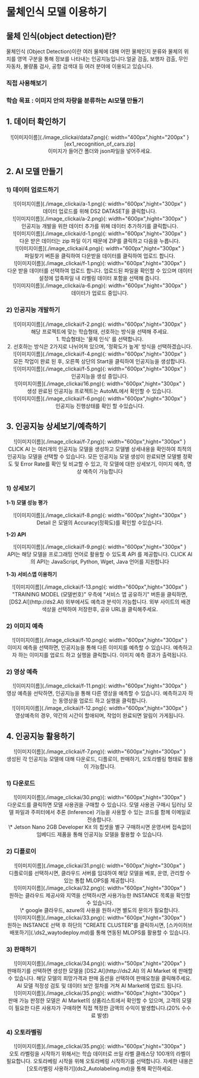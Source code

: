 <link rel="stylesheet" href="./index.css">

# **물체인식 모델 이용하기**

## **물체 인식(object detection)란?**

물체인식 (Object Detection)이란 여러 물체에 대해 어떤 물체인지 분류와 물체의 위치를 영역 구분을 통해 정보를 나타내는 인공지능입니다.얼굴 검출, 보행자 검출, 무인 자동차, 불량품 검사, 공항 검색대 등 여러 분야에 이용되고 있습니다.

### **직접 사용해보기**

### **학습 목표 : 이미지 안의 차량을 분류하는 AI모델 만들기**

## **1. 데이터 확인하기**

<center>
![이미지이름](./image_clickai/data7.png){: width="400px",hight="200px" }<br>
[ex1_recognition_of_cars.zip]<br>
이미지가 들어간 폴더와 json파일을 넣어주세요.</center>

## **2. AI 모델 만들기**

### **1) 데이터 업로드하기**

<center>
![이미지이름](./image_clickai/a-1.png){: width="600px",hight="300px" }<br>
데이터 업로드를 위해 DS2 DATASET을  클릭합니다.
</center> 

<center>
![이미지이름](./image_clickai/a-2.png){: width="600px",hight="300px" }<br>
인공지능 개발을 위한 데이터 추가를 위해 데이터 추가하기를 클릭합니다.
</center> 

<center>
![이미지이름](./image_clickai/d-1.png){: width="600px",hight="300px" }<br>
다운 받은 데이터는 zip 파일 이기 때문에 ZIP를 클릭하고 다음을 누릅니다.
</center> 

<center>
![이미지이름](./image_clickai/4.png){: width="600px",hight="300px" }<br>
파일찾기 버튼을 클릭하여 다운받을 데이터를 클릭하여 업로드 합니다. 
</center> 

<center>
![이미지이름](./image_clickai/f-1.png){: width="600px",hight="300px" }<br>
다운 받을 데이터를 선택하여 업로드 합니다. 업로드된 파일을 확인할 수 있으며 데이터 설정에 압축파일 내 라벨링 데이터 포함을 선택해 줍니다. 
</center> 

<center>
![이미지이름](./image_clickai/a-6.png){: width="600px",hight="300px" }<br>
데이터가 업로드 중입니다.
</center> 

### **2) 인공지능 개발하기**

<center>
![이미지이름](./image_clickai/f-2.png){: width="600px",hight="300px" }<br>
해당 프로젝트에 맞는 학습형태, 선호하는 방식을 선택해 주세요.<br>
1. 학습형태는 '물체 인식' 를 선택합니다. <br>
 2. 선호하는 방식은 2가지로 나뉘어져 있으며, '정확도가 높게' 방식을 선택하겠습니다.
</center> 

<center>
![이미지이름](./image_clickai/f-4.png){: width="600px",hight="300px" }<br>
모든 작업이 완료 된 후, 오른쪽 상단의  Start을 클릭하여 인공지능을 생성합니다.
</center> 

<center>
![이미지이름](./image_clickai/f-5.png){: width="600px",hight="300px" }<br>
인공지능을 생성 중입니다.
</center> 

<center>
![이미지이름](./image_clickai/16.png){: width="600px",hight="300px" } <br>
생성 완료된 인공지능 프로젝트는 AutoML에서 확인할 수 있습니다.
</center> 

<center>
![이미지이름](./image_clickai/f-6.png){: width="600px",hight="300px" }<br>
인공지능 진행상태를 확인 할 수있습니다.
</center> 

## **3. 인공지능 상세보기/예측하기**

<center>
![이미지이름](./image_clickai/f-7.png){: width="600px",hight="300px" } <br>
CLICK AI 는 여러개의 인공지능 모델을 생성하고 모델별 상세내용을 확인하여 최적의 인공지능 모델을 선택할 수 있습니다. 모든 인공지능 모델 생성이 완료되면 모델별 정확도 및 Error Rate를 확인 및 비교할 수 있고, 각 모델에 대한 상세보기, 이미지 예측, 영상 예측이 가능합니다
</center> 


### **1) 상세보기**

**1-1) 모델 성능 평가** 

<center>
![이미지이름](./image_clickai/f-8.png){: width="600px",hight="300px" }<br>
Detail 은 모델의 Accuracy(정확도)를 확인할 수있습니다.
</center> 

**1-2) API**

<center>
![이미지이름](./image_clickai/f-9.png){: width="600px",hight="300px" }<br>
API는 해당 모델을 프로그래밍 언어로 활용할 수 있도록 API 를 제공합니다. CLICK AI 의 API는 JavaScript, Python, Wget, Java 언어를 지원합니다
</center> 

**1-3) 서비스앱 이용하기**

<center>
![이미지이름](./image_clickai/f-13.png){: width="600px",hight="300px" }<br>
"TRAINING MODEL (모델번호)" 우측에 "서비스 앱 공유하기" 버튼을 클릭하면, [DS2.AI](http://ds2.AI) 외부에서도 예측과 분석이 가능합니다. 외부 사이트의 배경 색상을 선택하여 저장한후, 공유 URL을 클릭해주세요.
</center> 

### **2) 이미지 예측**

<center>
![이미지이름](./image_clickai/f-10.png){: width="600px",hight="300px" }<br>
이미지 예측을 선택하면, 인공지능을 통해 다른 이미지를 예측할 수 있습니다. 예측하고자 하는 이미지를 업로드 하고 실행을 클릭합니다. 이미지 예측 결과가 출력됩니다. 
</center> 

### **2) 영상 예측**

<center>
![이미지이름](./image_clickai/f-11.png){: width="600px",hight="300px" }<br>
영상 예측을 선탁하면, 인공지능을 통해 다른 영상을 예측할 수 있습니다. 예측하고자 하는 동영상을 업로드 하고 실행을 클릭합니다.
</center> 

<center>
![이미지이름](./image_clickai/f-12.png){: width="600px",hight="300px" }<br>
영상예측의 경우, 약간의 시간이 할애되며, 작업이 완료되면 알림이 가게됩니다. 
</center> 


## **4. 인공지능 활용하기**

<center>
![이미지이름](./image_clickai/f-7.png){: width="600px",hight="300px" } <br>
생성된 각 인공지능 모델에 대해 다운로드, 디플로이, 판매하기, 오토라벨링 형태로 활용이 가능합니다.
</center> 

### **1) 다운로드**

<center>
![이미지이름](./image_clickai/30.png){: width="600px",hight="300px" }<br>
다운로드를 클릭하면 모델 사용권을 구매할 수 있습니다.  모델 사용권 구매시 딥러닝 모델 파일과 주피터에서 추론 (Inference) 기능을 사용할 수 있는 코드를 함께 이메일로 전송합니다. <br>
\* Jetson Nano 2GB Developer Kit 의 칩셋을 별구 구매하시면 운영서버 접속없이 임베디드 제품을 통해 인공지능 모델을 활용할 수 있습니다.
</center> 

### **2) 디플로이**

<center>
![이미지이름](./image_clickai/31.png){: width="600px",hight="300px" }<br>
디플로이를 선택하시면, 클라우드 서버를 임대하여 해당 모델을 베포, 운영, 관리할 수 있는 통합 MLOPS를 제공합니다.
</center> 

<center>
![이미지이름](./image_clickai/32.png){: width="600px",hight="300px" }<br>
원하는 클라우드 제공사와 지역을 선택하시면 사용가능한 INSTANCE 목록을 확인할 수 있습니다.<br>
\* google 클라우드, azure의 사용을 원하시면 별도의 문의가 필요합니다. 
</center> 

<center>
![이미지이름](./image_clickai/33.png){: width="600px",hight="300px" }<br>
원하는 INSTANCE 선택 후 하단의 "CREATE CLUSTER"를 클릭하시면, [스카이허브 배포하기](.\ds2_waytodeploy.md)를 통해 연동된 MLOPS를 활용할 수 있습니다.
</center> 

### **3) 판매하기**

<center>
![이미지이름](./image_clickai/34.png){: width="500px",hight="200px" }<br>
판매하기를 선택하면 생성한 모델을 [DS2.AI](http://ds2.AI) 의 AI Market 에 판매할 수 있습니다. 해당 모델의 희망가격과 판매 옵션을 선택하여 판매요청을 클릭해주세요. AI 모델 적정성 검토 및 데이터 보안 절차를 거쳐 AI Market에 업로드 됩니다.
</center> 

<center>
![이미지이름](./image_clickai/35.png){: width="600px",hight="300px" }<br>
판매 가능 판정한 모델은 AI Market의 상품리스트에서 확인할 수 있으며, 고객의 모델이 필요한 다른 사용자가 구매하면 직접 책정한 금액의 수익이 발생합니다.(20% 수수료 발생)
</center> 

### **4) 오토라벨링**

<center>
![이미지이름](./image_clickai/35.png){: width="600px",hight="300px" }<br>
오토 라벨링을 시작하기 위해서는 학습 데이터로 쓰일 라벨 클래스당 100개의 라벨이 필요합니다. 오토라베링 시작을 위해 오토라베링 시작하기를 선택합니다. 자세한 내용은 [오토라벨링 사용하기](ds2_Autolabeling.md)을 통해 확인하세요. 
</center> 

<br>
<br>
<br>
<br>
<br>
